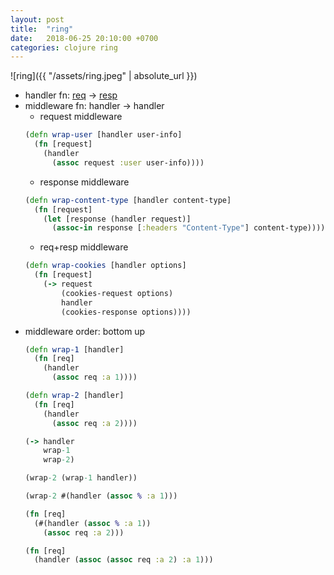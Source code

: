 ```yaml
---
layout: post
title:  "ring"
date:   2018-06-25 20:10:00 +0700
categories: clojure ring
---
```


![ring]({{ "/assets/ring.jpeg" | absolute_url }})

- handler fn: [req](https://github.com/ring-clojure/ring-spec/blob/master/src/ring/core/spec.clj#L115) -> [resp](https://github.com/ring-clojure/ring-spec/blob/master/src/ring/core/spec.clj#L146)
- middleware fn: handler -> handler
  + request middleware
  ```clj
  (defn wrap-user [handler user-info]
    (fn [request]
      (handler
        (assoc request :user user-info))))
  ```
  + response middleware
  ```clj
  (defn wrap-content-type [handler content-type]
    (fn [request]
      (let [response (handler request)]
        (assoc-in response [:headers "Content-Type"] content-type))))
  ```
  + req+resp middleware
  ```clj
  (defn wrap-cookies [handler options]
    (fn [request]
      (-> request
          (cookies-request options)
          handler
          (cookies-response options))))
  ```
- middleware order: bottom up
  ```clj
  (defn wrap-1 [handler]
    (fn [req]
      (handler
        (assoc req :a 1))))

  (defn wrap-2 [handler]
    (fn [req]
      (handler
        (assoc req :a 2))))

  (-> handler
      wrap-1
      wrap-2)

  (wrap-2 (wrap-1 handler))

  (wrap-2 #(handler (assoc % :a 1)))

  (fn [req]
    (#(handler (assoc % :a 1))
      (assoc req :a 2)))

  (fn [req]
    (handler (assoc (assoc req :a 2) :a 1)))
  ```
